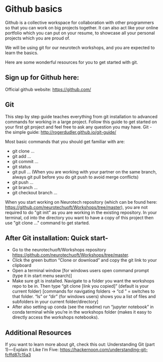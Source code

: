 # Github basics
Github is a collective workspace for collaboration with other programmers so that you can work on big projects together. It can also act like your online portfolio which you can put on your resume, to showcase all your personal projects which you are proud of.

We will be using git for our neurotech workshops, and you are expected to learn the basics.

Here are some wonderful resources for you to get started with git. 

## Sign up for Github here:
Official github website: https://github.com/ 

## Git
This step by step guide teaches everything from git installation to advanced commands for working in a large project. Follow this guide to get started on your first git project and feel free to ask any question you may have.
Git - the simple guide: http://rogerdudler.github.io/git-guide/

Most basic commands that you should get familiar with are:
- git clone ...
- git add ...
- git commit ...
- git status 
- git pull ... (When you are working with your partner on the same branch, always git pull before you do git     push to avoid merge conflicts)
- git push ...
- git branch ...
- git checkout branch ...

When you start working on Neurotech repository (which can be found here: https://github.com/neurotechuoft/Workshops/tree/master), you are not required to do "git init" as you are working in the existing repository. In your terminal, cd into the directory you want to have a copy of this project then use "git clone ..." command to get started. 

## After Git installation: Quick start-
- Go to the neurotechuoft/Workshops repository https://github.com/neurotechuoft/Workshops/tree/master. 
- Click the green button “Clone or download” and copy the git link to your clipboard
- Open a terminal window [for windows users open command prompt (type it in start menu search)]
- Make sure git is installed. Navigate to a folder you want the workshops repo to be in. Then type “git clone [link you copied]” (default is your current folder)
[commands for navigating folders -> “cd <foldername>” = switches to that folder. “ls” or “dir” (for windows users) shows you a list of files and subfolders in your current folder/directory]
- After also setting up conda (see the readme) run “jupyter notebook” in conda terminal while you’re in the workshops folder (makes it easy to directly access the workshops notebooks).

## Additional Resources
If you want to learn more about git, check this out:
Understanding Git (part 1) — Explain it Like I’m Five: https://hackernoon.com/understanding-git-fcffd87c15a3

